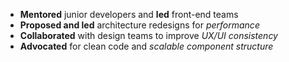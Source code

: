 - **Mentored** junior developers and **led** front-end teams
- **Proposed and led** architecture redesigns for _performance_
- **Collaborated** with design teams to improve _UX/UI consistency_
- **Advocated** for clean code and _scalable component structure_ 